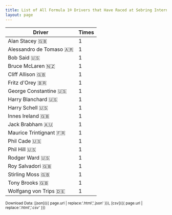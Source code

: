 ```yaml
---
title: List of All Formula 1® Drivers that Have Raced at Sebring International Raceway
layout: page
---
```


| Driver | Times |
|--|--|
| Alan Stacey 🇬🇧 | 1 |
| Alessandro de Tomaso 🇦🇷 | 1 |
| Bob Said 🇺🇸 | 1 |
| Bruce McLaren 🇳🇿 | 1 |
| Cliff Allison 🇬🇧 | 1 |
| Fritz d'Orey 🇧🇷 | 1 |
| George Constantine 🇺🇸 | 1 |
| Harry Blanchard 🇺🇸 | 1 |
| Harry Schell 🇺🇸 | 1 |
| Innes Ireland 🇬🇧 | 1 |
| Jack Brabham 🇦🇺 | 1 |
| Maurice Trintignant 🇫🇷 | 1 |
| Phil Cade 🇺🇸 | 1 |
| Phil Hill 🇺🇸 | 1 |
| Rodger Ward 🇺🇸 | 1 |
| Roy Salvadori 🇬🇧 | 1 |
| Stirling Moss 🇬🇧 | 1 |
| Tony Brooks 🇬🇧 | 1 |
| Wolfgang von Trips 🇩🇪 | 1 |

<small>Download Data: [json]({{ page.url | replace:'.html','.json' }}), [csv]({{ page.url | replace:'.html','.csv' }})</small>
